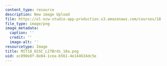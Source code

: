 ```yaml
---
content_type: resource
description: New image Upload
file: https://ol-ocw-studio-app-production.s3.amazonaws.com/courses/18-02sc-multivariable-calculus-fall-2010/ac890e8f8e041ceab5614e144634dc5e_MIT18_02SC_L27Brds_10a.png
file_type: image/png
image_metadata:
  caption: ''
  credit: ''
  image-alt: ''
resourcetype: Image
title: MIT18_02SC_L27Brds_10a.png
uid: ac890e8f-8e04-1cea-b561-4e144634dc5e
---
```

